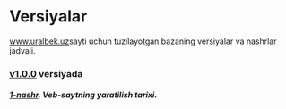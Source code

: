 # Versiyalar
<a href="https://uralbek.netlify.app/">www.uralbek.uz</a>sayti uchun tuzilayotgan bazaning versiyalar va nashrlar jadvali.

<h3><a href="https://v1-0-0.netlify.app/">v1.0.0</a> versiyada</h3>

<h5><a href="https://0-0-1.netlify.app/">1-nashr</a>. Veb-saytning yaratilish tarixi.</h5>







